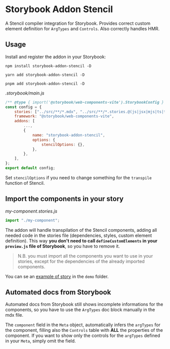 # Storybook Addon Stencil

A Stencil compiler integration for Storybook. Provides correct custom element definition for `ArgTypes` and `Controls`. Also correctly handles HMR.

## Usage

Install and register the addon in your Storybook:

```
npm install storybook-addon-stencil -D
```

```
yarn add storybook-addon-stencil -D
```

```
pnpm add storybook-addon-stencil -D
```

_.storybook/main.js_

```js
/** @type { import('@storybook/web-components-vite').StorybookConfig } */
const config = {
    stories: ["../src/**/*.mdx", "../src/**/*.stories.@(js|jsx|mjs|ts|tsx)"],
    framework: "@storybook/web-components-vite",
    addons: [
        ...,
        {
            name: "storybook-addon-stencil",
            options: {
                stencilOptions: {},
            },
        },
    ],
};
export default config;
```

Set `stencilOptions` if you need to change something for the `transpile` function of Stencil.

## Import the components in your story

_my-component.stories.js_
```js
import "./my-component";
```

The addon will handle transpilation of the Stencil components, adding all needed code in the stories file (dependencies, styles, custom element definition). This way **you don't need to call `defineCustomElements` in your `preview.js` file of Storybook**, so you have to remove it.

> N.B. you must import all the components you want to use in your stories, except for the dependencies of the already imported components.

You can se an [example of story](./demo/src/components/my-component/my-component.stories.ts) in the `demo` folder.

## Automated docs from Storybook
Automated docs from Storybook still shows incomplete informations for the components, so you have to use the `ArgTypes` doc block manually in the mdx file.

The `component` field in the `Meta` object, automatically infers the `argTypes` for the component, filling also the `Controls` table with **ALL** the properties of the component. If you want to show only the controls for the `argTypes` defined in your `Meta`, simply omit the field.
